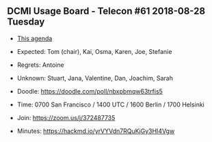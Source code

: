 ## DCMI Usage Board - Telecon #61 2018-08-28 Tuesday

* [This agenda](https://github.com/dcmi/usage/blob/master/minutes/2018/2018-08-28.dcub-telecon-agenda.md)
* Expected: Tom (chair), Kai, Osma, Karen, Joe, Stefanie
* Regrets: Antoine
* Unknown: Stuart, Jana, Valentine, Dan, Joachim, Sarah

* Doodle: https://doodle.com/poll/nbxpbmqw63trfis5
* Time: 0700 San Francisco / 1400 UTC / 1600 Berlin / 1700 Helsinki
* Join: https://zoom.us/j/372487735
* Minutes: https://hackmd.io/yrVYVdn7RQuKjGy3HI4Vgw
